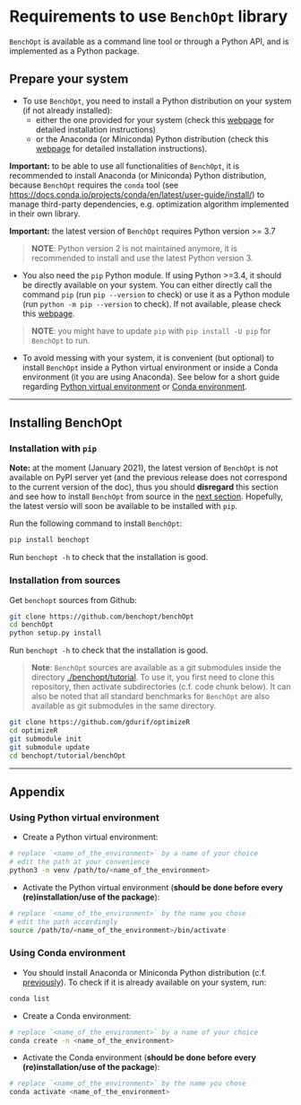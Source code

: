 # Requirements to use `BenchOpt` library

`BenchOpt` is available as a command line tool or through a Python API, and is implemented as a Python package.

## Prepare your system

- To use `BenchOpt`, you need to install a Python distribution on your system (if not already installed):
   * either the one provided for your system (check this [webpage](https://realpython.com/installing-python/) for detailed installation instructions)
   * or the Anaconda (or Miniconda) Python distribution (check this [webpage](https://docs.anaconda.com/anaconda/install/) for detailed installation instructions).

**Important:** to be able to use all functionalities of `BenchOpt`, it is recommended to install Anaconda (or Miniconda) Python distribution, because `BenchOpt` requires the `conda` tool (see https://docs.conda.io/projects/conda/en/latest/user-guide/install/) to manage third-party dependencies, e.g. optimization algorithm implemented in their own library.

**Important:** the latest version of `BenchOpt` requires Python version >= 3.7

> **NOTE**: Python version 2 is not maintained anymore, it is recommended to install and use the latest Python version 3.

- You also need the `pip` Python module. If using Python >=3.4, it should be directly available on your system. You can either directly call the command `pip` (run `pip --version` to check) or use it as a Python module (run `python -m pip --version` to check). If not available, please check this [webpage](https://pip.pypa.io/en/stable/installing/).

> **NOTE**: you might have to update `pip` with `pip install -U pip` for `BenchOpt` to run.

- To avoid messing with your system, it is convenient (but optional) to install `BenchOpt` inside a Python virtual environment or inside a Conda environment (it you are using Anaconda). See below for a short guide regarding [Python virtual environment](#using-python-virtual-environment) or [Conda environment](#using-conda-environment).

---

## Installing BenchOpt

### Installation with `pip`

**Note:** at the moment (January 2021), the latest version of `BenchOpt` is not available on PyPI server yet (and the previous release does not correspond to the current version of the doc), thus you should **disregard** this section and see how to install `BenchOpt` from source in the [next section](#installation-from-sources). Hopefully, the latest versio will soon be available to be installed with `pip`.

Run the following command to install `BenchOpt`:
```bash
pip install benchopt
```

Run `benchopt -h` to check that the installation is good.

### Installation from sources

Get `benchopt` sources from Github:
```bash
git clone https://github.com/benchopt/benchOpt
cd benchOpt
python setup.py install
```

Run `benchopt -h` to check that the installation is good.

> **Note**: `BenchOpt` sources are available as a git submodules inside the directory [./benchopt/tutorial](./benchopt/tutorial). To use it, you first need to clone this repository, then activate subdirectories (c.f. code chunk below). It can also be noted that all standard benchmarks for `BenchOpt` are also available as git submodules in the same directory.

```bash
git clone https://github.com/gdurif/optimizeR
cd optimizeR
git submodule init
git submodule update
cd benchopt/tutorial/benchOpt
```

---

## Appendix

### Using Python virtual environment

* Create a Python virtual environment:
```bash
# replace `<name_of_the_environment>` by a name of your choice
# edit the path at your convenience
python3 -m venv /path/to/<name_of_the_environment>
```

* Activate the Python virtual environment (**should be done before every (re)installation/use of the package**):
```bash
# replace `<name_of_the_environment>` by the name you chose
# edit the path accordingly
source /path/to/<name_of_the_environment>/bin/activate
```

### Using Conda environment

* You should install Anaconda or Miniconda Python distribution (c.f. [previously](#prepare-your-system)). To check if it is already available on your system, run:
```bash
conda list
```

* Create a Conda environment:
```bash
# replace `<name_of_the_environment>` by a name of your choice
conda create -n <name_of_the_environment>
```

* Activate the Conda environment (**should be done before every (re)installation/use of the package**):
```bash
# replace `<name_of_the_environment>` by the name you chose
conda activate <name_of_the_environment>
```
